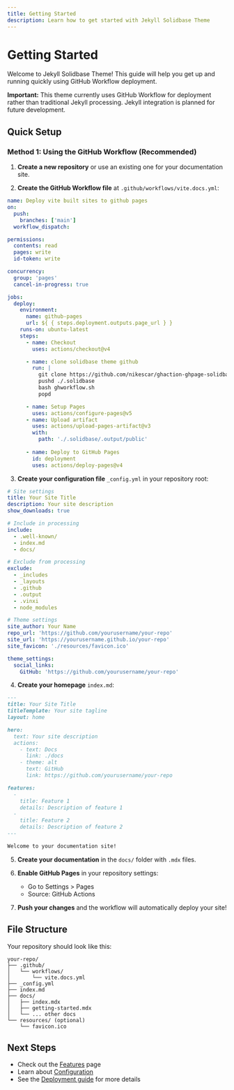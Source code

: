```yaml
---
title: Getting Started
description: Learn how to get started with Jekyll Solidbase Theme
---
```


# Getting Started

Welcome to Jekyll Solidbase Theme! This guide will help you get up and running quickly using GitHub Workflow deployment.

**Important:** This theme currently uses GitHub Workflow for deployment rather than traditional Jekyll processing. Jekyll integration is planned for future development.

## Quick Setup

### Method 1: Using the GitHub Workflow (Recommended)

1. **Create a new repository** or use an existing one for your documentation site.

2. **Create the GitHub Workflow file** at `.github/workflows/vite.docs.yml`:

```yaml
name: Deploy vite built sites to github pages
on:
  push:
    branches: ['main']
  workflow_dispatch:

permissions:
  contents: read
  pages: write
  id-token: write

concurrency:
  group: 'pages'
  cancel-in-progress: true

jobs:
  deploy:
    environment:
      name: github-pages
      url: ${ { steps.deployment.outputs.page_url } }
    runs-on: ubuntu-latest
    steps:
      - name: Checkout
        uses: actions/checkout@v4

      - name: clone solidbase theme github
        run: |
          git clone https://github.com/nikescar/ghaction-ghpage-solidbase-builder.git .solidbase --depth 1
          pushd ./.solidbase
          bash ghworkflow.sh
          popd

      - name: Setup Pages
        uses: actions/configure-pages@v5
      - name: Upload artifact
        uses: actions/upload-pages-artifact@v3
        with:
          path: './.solidbase/.output/public'
          
      - name: Deploy to GitHub Pages
        id: deployment
        uses: actions/deploy-pages@v4
```

3. **Create your configuration file** `_config.yml` in your repository root:

```yaml
# Site settings
title: Your Site Title
description: Your site description
show_downloads: true

# Include in processing
include:
  - .well-known/
  - index.md
  - docs/

# Exclude from processing
exclude:
  - _includes
  - _layouts
  - .github
  - .output
  - .vinxi
  - node_modules

# Theme settings
site_author: Your Name
repo_url: 'https://github.com/yourusername/your-repo'
site_url: 'https://yourusername.github.io/your-repo'
site_favicon: './resources/favicon.ico'

theme_settings:
  social_links:
    GitHub: 'https://github.com/yourusername/your-repo'
```

4. **Create your homepage** `index.md`:

```markdown
---
title: Your Site Title
titleTemplate: Your site tagline
layout: home

hero:
  text: Your site description
  actions:
    - text: Docs
      link: ./docs
    - theme: alt
      text: GitHub
      link: https://github.com/yourusername/your-repo

features:
  - 
    title: Feature 1
    details: Description of feature 1
  - 
    title: Feature 2
    details: Description of feature 2
---

Welcome to your documentation site!
```

5. **Create your documentation** in the `docs/` folder with `.mdx` files.

6. **Enable GitHub Pages** in your repository settings:
   - Go to Settings > Pages
   - Source: GitHub Actions

7. **Push your changes** and the workflow will automatically deploy your site!

## File Structure

Your repository should look like this:

```
your-repo/
├── .github/
│   └── workflows/
│       └── vite.docs.yml
├── _config.yml
├── index.md
├── docs/
│   ├── index.mdx
│   ├── getting-started.mdx
│   └── ... other docs
└── resources/ (optional)
    └── favicon.ico
```

## Next Steps

- Check out the [Features](/docs/features) page
- Learn about [Configuration](/docs/configuration)
- See the [Deployment guide](/docs/deployment) for more details